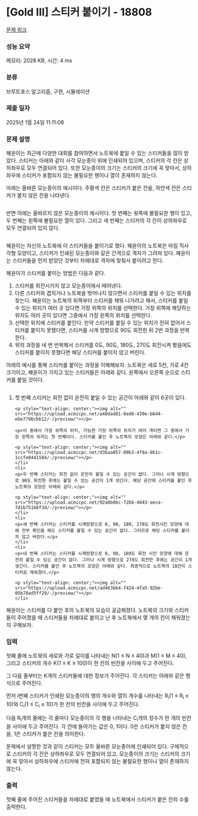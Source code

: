 # [Gold III] 스티커 붙이기 - 18808 

[문제 링크](https://www.acmicpc.net/problem/18808) 

### 성능 요약

메모리: 2028 KB, 시간: 4 ms

### 분류

브루트포스 알고리즘, 구현, 시뮬레이션

### 제출 일자

2025년 1월 24일 11:11:08

### 문제 설명

<p>혜윤이는 최근에 다양한 대회를 참여하면서 노트북에 붙일 수 있는 스티커들을 많이 받았다. 스티커는 아래와 같이 사각 모눈종이 위에 인쇄되어 있으며, 스티커의 각 칸은 상하좌우로 모두 연결되어 있다. 또한 모눈종이의 크기는 스티커의 크기에 꼭 맞아서, 상하좌우에 스티커가 포함되지 않는 불필요한 행이나 열이 존재하지 않는다.</p>

<p>아래는 올바른 모눈종이의 예시이다. 주황색 칸은 스티커가 붙은 칸을, 하얀색 칸은 스티커가 붙지 않은 칸을 나타낸다.</p>

<p style="text-align: center;"><img alt="" src="https://upload.acmicpc.net/ce5fb059-90ea-4e64-bf78-03219c3d3c1a/-/preview/"></p>

<p>반면 아래는 올바르지 않은 모눈종이의 예시이다. 첫 번째는 윗쪽에 불필요한 행이 있고, 두 번째는 왼쪽에 불필요한 열이 있다. 그리고 세 번째는 스티커의 각 칸이 상하좌우로 모두 연결되어 있지 않다.</p>

<p style="text-align: center;"><img alt="" src="https://upload.acmicpc.net/0c8b4fac-2c5d-40c2-8280-c5530bc97616/-/preview/"></p>

<p>혜윤이는 자신의 노트북에 이 스티커들을 붙이기로 했다. 혜윤이의 노트북은 마침 직사각형 모양이고, 스티커가 인쇄된 모눈종이와 같은 간격으로 격자가 그려져 있다. 혜윤이는 스티커들을 먼저 받았던 것부터 차례대로 격자에 맞춰서 붙이려고 한다.</p>

<p>혜윤이가 스티커를 붙이는 방법은 다음과 같다.</p>

<ol>
	<li>스티커를 회전시키지 않고 모눈종이에서 떼어낸다.</li>
	<li>다른 스티커와 겹치거나 노트북을 벗어나지 않으면서 스티커를 붙일 수 있는 위치를 찾는다. 혜윤이는 노트북의 위쪽부터 스티커를 채워 나가려고 해서, 스티커를 붙일 수 있는 위치가 여러 곳 있다면 가장 위쪽의 위치를 선택한다. 가장 위쪽에 해당하는 위치도 여러 곳이 있다면 그중에서 가장 왼쪽의 위치를 선택한다.</li>
	<li>선택한 위치에 스티커를 붙인다. 만약 스티커를 붙일 수 있는 위치가 전혀 없어서 스티커를 붙이지 못했다면, 스티커를 시계 방향으로 90도 회전한 뒤 2번 과정을 반복한다.</li>
	<li>위의 과정을 네 번 반복해서 스티커를 0도, 90도, 180도, 270도 회전시켜 봤음에도 스티커를 붙이지 못했다면 해당 스티커를 붙이지 않고 버린다.</li>
</ol>

<p>아래의 예시를 통해 스티커를 붙이는 과정을 이해해보자. 노트북은 세로 5칸, 가로 4칸 크기이고, 혜윤이가 가지고 있는 스티커들은 아래와 같다. 왼쪽에서 오른쪽 순으로 스티커를 붙일 것이다.</p>

<p style="text-align: center;"><img alt="" src="https://upload.acmicpc.net/f293523b-6def-453f-a1fd-665a42918b82/-/preview/"></p>

<ol>
	<li>
	<p>첫 번째 스티커는 회전 없이 온전히 붙일 수 있는 공간이 아래와 같이 6곳이 있다.</p>

	<p style="text-align: center;"><img alt="" src="https://upload.acmicpc.net/a40dad81-8ed6-439e-b644-ebe7796cbb12/-/preview/"></p>

	<p>이 중에서 가장 위쪽의 위치, 가능한 가장 위쪽의 위치가 여러 개이면 그 중에서 가장 왼쪽의 위치는 첫 번째이다. 스티커를 붙인 후 노트북의 모양은 아래와 같다.</p>

	<p style="text-align: center;"><img alt="" src="https://upload.acmicpc.net/d3baa057-00b3-4f8a-861c-1ccfe0441584/-/preview/"></p>
	</li>
	<li>
	<p>두 번째 스티커는 회전 없이 온전히 붙일 수 있는 공간이 없다. 그러나 시계 방향으로 90도 회전한 후에는 붙일 수 있는 공간이 1개 생긴다. 해당 공간에 스티커를 붙인 후 노트북의 모양은 아래와 같다.</p>

	<p style="text-align: center;"><img alt="" src="https://upload.acmicpc.net/92a0b86c-72bb-4843-aeca-7d1b751b6f3d/-/preview/"></p>
	</li>
	<li>
	<p>세 번째 스티커는 스티커를 시계방향으로 0, 90, 180, 270도 회전시킨 모양에 대해 전부 확인을 해도 스티커를 붙일 수 있는 공간이 없다. 그러므로 해당 스티커를 붙이지 않고 버린다.</p>
	</li>
	<li>
	<p>네 번째 스티커는 스티커를 시계방향으로 0, 90, 180도 회전 시킨 모양에 대해 온전히 붙일 수 있는 공간이 없다. 그러나 시계 방향으로 270도 회전한 후에는 공간이 1개 생긴다. 스티커를 붙인 후 노트북의 모양은 아래와 같다. 최종적으로 노트북의 18칸이 스티커로 채워졌다.</p>

	<p style="text-align: center;"><img alt="" src="https://upload.acmicpc.net/ad463bb4-f424-4fa5-92be-05b78ad5ff29/-/preview/"></p>
	</li>
</ol>

<p>혜윤이는 스티커를 다 붙인 후의 노트북의 모습이 궁금해졌다. 노트북의 크기와 스티커들이 주어졌을 때 스티커들을 차례대로 붙이고 난 후 노트북에서 몇 개의 칸이 채워졌는지 구해보자.</p>

### 입력 

 <p>첫째 줄에 노트북의 세로와 가로 길이를 나타내는 N(1 ≤ N ≤ 40)과 M(1 ≤ M ≤ 40), 그리고 스티커의 개수 K(1 ≤ K ≤ 100)이 한 칸의 빈칸을 사이에 두고 주어진다.</p>

<p>그 다음 줄부터는 K개의 스티커들에 대한 정보가 주어진다. 각 스티커는 아래와 같은 형식으로 주어진다.</p>

<p>먼저 i번째 스티커가 인쇄된 모눈종이의 행의 개수와 열의 개수를 나타내는 R<sub>i</sub>(1 ≤ R<sub>i</sub> ≤ 10)와 C<sub>i</sub>(1 ≤ C<sub>i</sub> ≤ 10)가 한 칸의 빈칸을 사이에 두고 주어진다.</p>

<p>다음 R<sub>i</sub>개의 줄에는 각 줄마다 모눈종이의 각 행을 나타내는 C<sub>i</sub>개의 정수가 한 개의 빈칸을 사이에 두고 주어진다. 각 칸에 들어가는 값은 0, 1이다. 0은 스티커가 붙지 않은 칸을, 1은 스티커가 붙은 칸을 의미한다.</p>

<p>문제에서 설명한 것과 같이 스티커는 모두 올바른 모눈종이에 인쇄되어 있다. 구체적으로 스티커의 각 칸은 상하좌우로 모두 연결되어 있고, 모눈종이의 크기는 스티커의 크기에 꼭 맞아서 상하좌우에 스티커에 전혀 포함되지 않는 불필요한 행이나 열이 존재하지 않는다.</p>

### 출력 

 <p>첫째 줄에 주어진 스티커들을 차례대로 붙였을 때 노트북에서 스티커가 붙은 칸의 수를 출력한다.</p>

